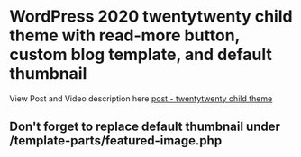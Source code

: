 # WordPress 2020 twentytwenty child theme with read-more button, custom blog template, and default thumbnail

View Post and Video description here
[post - twentytwenty child theme](https://tubemint.com/child-theme/)

## Don't forget to replace default thumbnail under /template-parts/featured-image.php
